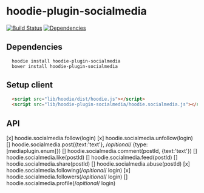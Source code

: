 hoodie-plugin-socialmedia
====================
[![Build Status](https://travis-ci.org/goappes/hoodie-plugin-socialmedia.svg?branch=master)](https://travis-ci.org/goappes/hoodie-plugin-socialmedia) [![Dependencies](https://david-dm.org/goappes/hoodie-plugin-socialmedia.png)](https://david-dm.org/goappes/hoodie-plugin-socialmedia)

## Dependencies
```shell
  hoodie install hoodie-plugin-socialmedia
  bower install hoodie-plugin-socialmedia
```


## Setup client
```html
  <script src="lib/hoodie/dist/hoodie.js"></script>
  <script src="lib/hoodie-plugin-socialmedia/hoodie.socialmedia.js"></script>
```

## API
[x] hoodie.socialmedia.follow(login)
[x] hoodie.socialmedia.unfollow(login)
[] hoodie.socialmedia.post({text:'text'}, /*opitional*/ {type: [mediaplugin.enum]})
[] hoodie.socialmedia.comment(postId, {text:'text'})
[] hoodie.socialmedia.like(postId)
[] hoodie.socialmedia.feed(postId)
[] hoodie.socialmedia.share(postId)
[] hoodie.socialmedia.abuse(postId)
[x] hoodie.socialmedia.following(/*opitional*/ login)
[x] hoodie.socialmedia.followers(/*opitional*/ login)
[] hoodie.socialmedia.profile(/*opitional*/ login)
